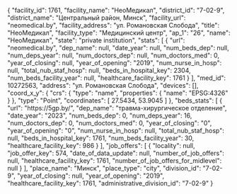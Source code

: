 {
    "facility_id": 1761,
    "facility_name": "НеоМедикал",
    "district_id": "7-02-9",
    "district_name": "Центральный район, Минск",
    "facility_url": "neomedical.by",
    "facility_address": "ул. Романовская Слобода",
    "title": "НеоМедикал",
    "facility_type": "Медицинский центр",
    "ap_1": "26",
    "name": "НеоМедикал",
    "state": "private institution",
    "stats": [
        {
            "url": "neomedical.by",
            "dep_name": null,
            "date_year": null,
            "num_beds_dep": null,
            "num_deps_year": null,
            "num_doctors_dep": null,
            "num_doctors_med": 0,
            "year_of_closing": null,
            "year_of_opening": "2019",
            "num_nurse_in_hosp": null,
            "total_nub_staf_hosp": null,
            "beds_in_hospital_key": 2304,
            "num_beds_facility_year": null,
            "healthcare_facility_key": 1761
        }
    ],
    "med_id": 10272563,
    "address": "ул. Романовская Слобода",
    "devices": [],
    "coord_x_y": {
        "crs": {
            "type": "name",
            "properties": {
                "name": "EPSG:4326"
            }
        },
        "type": "Point",
        "coordinates": [
            27.5434,
            53.9045
        ]
    },
    "beds_stats": [
        {
            "url": "https:\/\/5gp.by\/",
            "dep_name": "травма-хирургическое отделение",
            "date_year": "2023",
            "num_beds_dep": 0,
            "num_deps_year": 16,
            "num_doctors_dep": 0,
            "num_doctors_med": 0,
            "year_of_closing": "0",
            "year_of_opening": "0",
            "num_nurse_in_hosp": null,
            "total_nub_staf_hosp": null,
            "beds_in_hospital_key": 1761,
            "num_beds_facility_year": 30,
            "healthcare_facility_key": 986
        }
    ],
    "job_offers": [
        {
            "locality": null,
            "job_offer_key": 574,
            "date_of_data_update": null,
            "number_of_job_offers": null,
            "healthcare_facility_key": 1761,
            "number_of_job_offers_for_midlevel": null
        }
    ],
    "place_name": "Минск",
    "place_type": "city",
    "division_id": "7-02-9",
    "year_of_closing": null,
    "year_of_opening": "2019",
    "healthcare_facility_key": 1761,
    "administrative_division_id": "7-02-9"
}